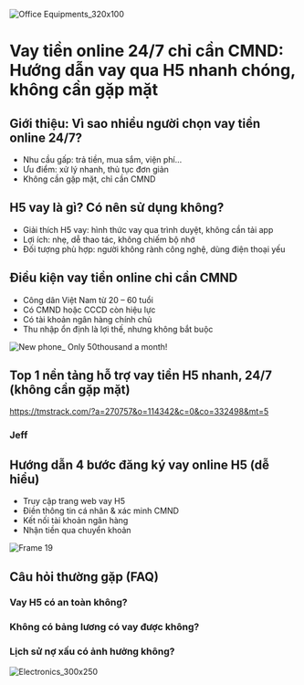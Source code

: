 ![Office Equipments_320x100](https://github.com/user-attachments/assets/66b50bd2-6d57-48e4-b298-0ff506950425)

# Vay tiền online 24/7 chỉ cần CMND: Hướng dẫn vay qua H5 nhanh chóng, không cần gặp mặt

## Giới thiệu: Vì sao nhiều người chọn vay tiền online 24/7?
- Nhu cầu gấp: trả tiền, mua sắm, viện phí...
- Ưu điểm: xử lý nhanh, thủ tục đơn giản
- Không cần gặp mặt, chỉ cần CMND

## H5 vay là gì? Có nên sử dụng không?
- Giải thích H5 vay: hình thức vay qua trình duyệt, không cần tải app
- Lợi ích: nhẹ, dễ thao tác, không chiếm bộ nhớ
- Đối tượng phù hợp: người không rành công nghệ, dùng điện thoại yếu

## Điều kiện vay tiền online chỉ cần CMND
- Công dân Việt Nam từ 20 – 60 tuổi
- Có CMND hoặc CCCD còn hiệu lực
- Có tài khoản ngân hàng chính chủ
- Thu nhập ổn định là lợi thế, nhưng không bắt buộc

![New phone_ Only 50thousand a month!](https://github.com/user-attachments/assets/74a19975-d57c-44bc-b534-043a0fe84279)

## Top 1 nền tảng hỗ trợ vay tiền H5 nhanh, 24/7 (không cần gặp mặt)
https://tmstrack.com/?a=270757&o=114342&c=0&co=332498&mt=5
### Jeff

## Hướng dẫn 4 bước đăng ký vay online H5 (dễ hiểu)
- Truy cập trang web vay H5
- Điền thông tin cá nhân & xác minh CMND
- Kết nối tài khoản ngân hàng
- Nhận tiền qua chuyển khoản

![Frame 19](https://github.com/user-attachments/assets/835ed22f-05ba-4fba-ba66-9472951274fa)


## Câu hỏi thường gặp (FAQ)

### Vay H5 có an toàn không?

### Không có bảng lương có vay được không?

### Lịch sử nợ xấu có ảnh hưởng không?
![Electronics_300x250](https://github.com/user-attachments/assets/1540c25c-07a7-4060-aafe-fd48750ed614)

